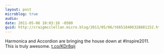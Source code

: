 ```yaml
---
layout: post
microblog: true
audio: 
date: 2011-05-06 10:03:18 -0500
guid: http://craigmcclellan.micro.blog/2011/05/06/t66518406328881152.html
---
```

Harmonica and Accordion are bringing the house down at #Inspire2011. This is truly awesome.  [t.co/KDr8qij](http://t.co/KDr8qij)
